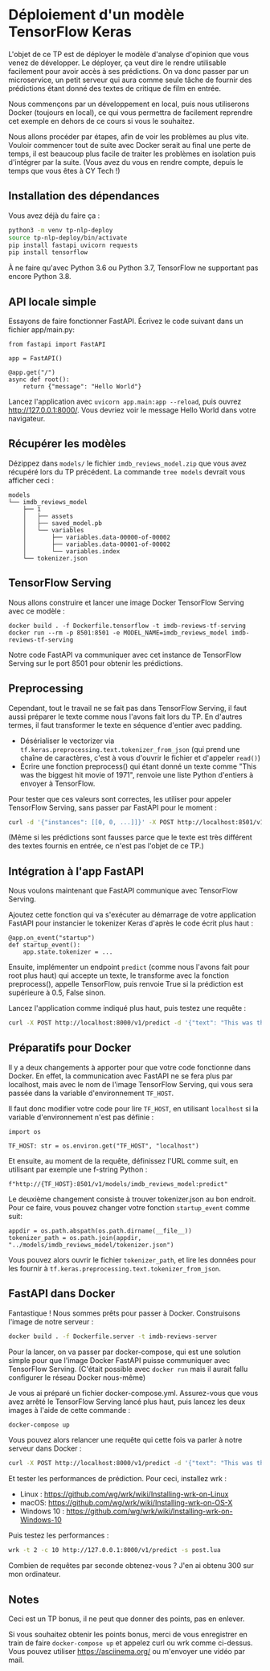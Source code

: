 # Déploiement d'un modèle TensorFlow Keras

L'objet de ce TP est de déployer le modèle d'analyse d'opinion que
vous venez de développer. Le déployer, ça veut dire le rendre
utilisable facilement pour avoir accès à ses prédictions. On va donc
passer par un microservice, un petit serveur qui aura comme seule
tâche de fournir des prédictions étant donné des textes de critique de
film en entrée.

Nous commençons par un développement en local, puis nous utiliserons
Docker (toujours en local), ce qui vous permettra de facilement
reprendre cet exemple en dehors de ce cours si vous le souhaitez.

Nous allons procéder par étapes, afin de voir les problèmes au plus
vite. Vouloir commencer tout de suite avec Docker serait au final une
perte de temps, il est beaucoup plus facile de traiter les problèmes
en isolation puis d'intégrer par la suite. (Vous avez du vous en
rendre compte, depuis le temps que vous êtes à CY Tech !)

## Installation des dépendances

Vous avez déjà du faire ça :

```bash
python3 -m venv tp-nlp-deploy
source tp-nlp-deploy/bin/activate
pip install fastapi uvicorn requests
pip install tensorflow
```

À ne faire qu'avec Python 3.6 ou Python 3.7, TensorFlow ne supportant
pas encore Python 3.8.

## API locale simple

Essayons de faire fonctionner FastAPI. Écrivez le code suivant dans un
fichier app/main.py:

```python3
from fastapi import FastAPI

app = FastAPI()

@app.get("/")
async def root():
    return {"message": "Hello World"}
```


Lancez l'application avec `uvicorn app.main:app --reload`, puis ouvrez
<http://127.0.0.1:8000/>. Vous devriez voir le message Hello World
dans votre navigateur.

## Récupérer les modèles

Dézippez dans `models/` le fichier `imdb_reviews_model.zip` que vous
avez récupéré lors du TP précédent. La commande `tree models` devrait
vous afficher ceci :

```
models
└── imdb_reviews_model
    ├── 1
    │   ├── assets
    │   ├── saved_model.pb
    │   └── variables
    │       ├── variables.data-00000-of-00002
    │       ├── variables.data-00001-of-00002
    │       └── variables.index
    └── tokenizer.json
```

## TensorFlow Serving

Nous allons construire et lancer une image Docker TensorFlow Serving
avec ce modèle :

```
docker build . -f Dockerfile.tensorflow -t imdb-reviews-tf-serving
docker run --rm -p 8501:8501 -e MODEL_NAME=imdb_reviews_model imdb-reviews-tf-serving
```

Notre code FastAPI va communiquer avec cet instance de TensorFlow
Serving sur le port 8501 pour obtenir les prédictions.

## Preprocessing

Cependant, tout le travail ne se fait pas dans TensorFlow Serving, il
faut aussi préparer le texte comme nous l'avons fait lors du TP. En
d'autres termes, il faut transformer le texte en séquence d'entier avec
padding.

 * Désérialiser le vectorizer via
   `tf.keras.preprocessing.text.tokenizer_from_json` (qui prend une
   chaîne de caractères, c'est à vous d'ouvrir le fichier et d'appeler
   `read()`)
 * Écrire une fonction preprocess() qui étant donné un texte comme
   "This was the biggest hit movie of 1971", renvoie une liste Python
   d'entiers à envoyer à TensorFlow.

Pour tester que ces valeurs sont correctes, les utiliser pour appeler
TensorFlow Serving, sans passer par FastAPI pour le moment :

```bash
curl -d '{"instances": [[0, 0, ...]]}' -X POST http://localhost:8501/v1/models/imdb_reviews_model:predict
```

(Même si les prédictions sont fausses parce que le texte est très
différent des textes fournis en entrée, ce n'est pas l'objet de ce
TP.)

## Intégration à l'app FastAPI

Nous voulons maintenant que FastAPI communique avec TensorFlow
Serving.

Ajoutez cette fonction qui va s'exécuter au démarrage de votre
application FastAPI pour instancier le tokenizer Keras d'après le code
écrit plus haut :

```python3
@app.on_event("startup")
def startup_event():
    app.state.tokenizer = ...
```

Ensuite, implémenter un endpoint `predict` (comme nous l'avons fait
pour root plus haut) qui accepte un texte, le transforme avec la
fonction preprocess(), appelle TensorFlow, puis renvoie True si la
prédiction est supérieure à 0.5, False sinon.

Lancez l'application comme indiqué plus haut, puis testez une requête
:

```bash
curl -X POST http://localhost:8000/v1/predict -d '{"text": "This was the biggest hit movie of 1971"}
```

## Préparatifs pour Docker

Il y a deux changements à apporter pour que votre code fonctionne dans
Docker. En effet, la communication avec FastAPI ne se fera plus par
localhost, mais avec le nom de l'image TensorFlow Serving, qui vous
sera passée dans la variable d'environnement `TF_HOST`.

Il faut donc modifier votre code pour lire `TF_HOST`, en utilisant
`localhost` si la variable d'environnement n'est pas définie :

```python3
import os

TF_HOST: str = os.environ.get("TF_HOST", "localhost")
```

Et ensuite, au moment de la requête, définissez l'URL comme suit, en
utilisant par exemple une f-string Python :

```python3
f"http://{TF_HOST}:8501/v1/models/imdb_reviews_model:predict"
```

Le deuxième changement consiste à trouver tokenizer.json au bon
endroit. Pour ce faire, vous pouvez changer votre fonction
`startup_event` comme suit:

```python3
appdir = os.path.abspath(os.path.dirname(__file__))
tokenizer_path = os.path.join(appdir, "../models/imdb_reviews_model/tokenizer.json")
```

Vous pouvez alors ouvrir le fichier `tokenizer_path`, et lire les
données pour les fournir à
`tf.keras.preprocessing.text.tokenizer_from_json`.

## FastAPI dans Docker

Fantastique ! Nous sommes prêts pour passer à Docker. Construisons
l'image de notre serveur :

```bash
docker build . -f Dockerfile.server -t imdb-reviews-server
```

Pour la lancer, on va passer par docker-compose, qui est une solution
simple pour que l'image Docker FastAPI puisse communiquer avec
TensorFlow Serving. (C'était possible avec `docker run` mais il aurait
fallu configurer le réseau Docker nous-même)

Je vous ai préparé un fichier docker-compose.yml. Assurez-vous que
vous avez arrêté le TensorFlow Serving lancé plus haut, puis lancez
les deux images à l'aide de cette commande :

```bash
docker-compose up
```

Vous pouvez alors relancer une requête qui cette fois va parler à notre
serveur dans Docker :

```bash
curl -X POST http://localhost:8000/v1/predict -d '{"text": "This was the biggest hit movie of 1971"}'
```

Et tester les performances de prédiction. Pour ceci, installez wrk :

 * Linux : https://github.com/wg/wrk/wiki/Installing-wrk-on-Linux
 * macOS: https://github.com/wg/wrk/wiki/Installing-wrk-on-OS-X
 * Windows 10 : https://github.com/wg/wrk/wiki/Installing-wrk-on-Windows-10

Puis testez les performances :

```bash
wrk -t 2 -c 10 http://127.0.0.1:8000/v1/predict -s post.lua
```

Combien de requêtes par seconde obtenez-vous ? J'en ai obtenu 300 sur
mon ordinateur.

## Notes

Ceci est un TP bonus, il ne peut que donner des points, pas en
enlever.

Si vous souhaitez obtenir les points bonus, merci de vous enregistrer
en train de faire `docker-compose up` et appelez curl ou wrk comme
ci-dessus. Vous pouvez utiliser https://asciinema.org/ ou m'envoyer
une vidéo par mail.
